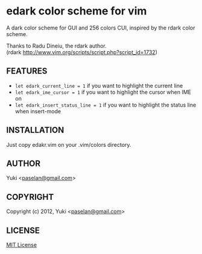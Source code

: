 edark color scheme for vim
==========================
A dark color scheme for GUI and 256 colors CUI, inspired by the rdark color scheme.

Thanks to Radu Dineiu, the rdark author.  
(rdark http://www.vim.org/scripts/script.php?script_id=1732)

FEATURES
--------
- `let edark_current_line = 1` if you want to highlight the current line
- `let edark_ime_cursor = 1` if you want to highlight the cursor when IME on
- `let edark_insert_status_line = 1` if you want to highlight the status line when insert-mode

INSTALLATION
------------
Just copy edakr.vim on your .vim/colors directory.

AUTHOR
------
Yuki \<paselan@gmail.com\>

COPYRIGHT
---------
Copyright (c) 2012, Yuki \<paselan@gmail.com\>

LICENSE
-------
[MIT License][MIT]

[MIT]: http://www.opensource.org/licenses/mit-license.php
